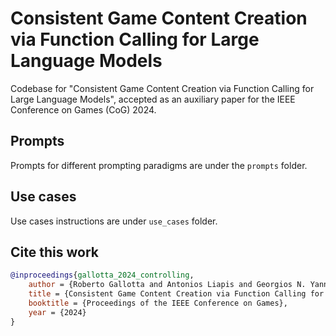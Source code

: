 # Consistent Game Content Creation via Function Calling for Large Language Models

Codebase for "Consistent Game Content Creation via Function Calling for Large Language Models", accepted as an auxiliary paper for the IEEE Conference on Games (CoG) 2024.

## Prompts
Prompts for different prompting paradigms are under the `prompts` folder.

## Use cases
Use cases instructions are under `use_cases` folder.

## Cite this work
```bibtex
@inproceedings{gallotta_2024_controlling,
	author = {Roberto Gallotta and Antonios Liapis and Georgios N. Yannakakis},
	title = {Consistent Game Content Creation via Function Calling for Large Language Models},
	booktitle = {Proceedings of the IEEE Conference on Games},
	year = {2024}
}
```
